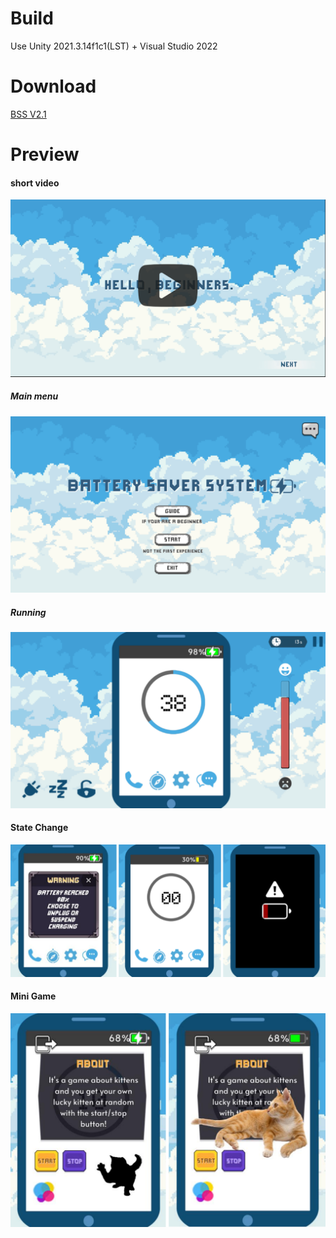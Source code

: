 # Build
Use Unity 2021.3.14f1c1(LST) + Visual Studio 2022

# Download
[BSS V2.1](https://pan.baidu.com/s/1w4F7QVr8-V1BLv-f0SJV4w?pwd=1228)

# Preview
#### short video
[![Video Advanced Docking](Previews/video.png)](https://github.com/akivic1228/BatteryManagerSystemGame/blob/main/Previews/videoDemo.mp4)

##### Main menu
![main menu](https://github.com/akivic1228/BatteryManagerSystemGame/blob/main/Previews/main.png)

##### Running
![Running](https://github.com/akivic1228/BatteryManagerSystemGame/blob/main/Previews/running.png)

#### State Change
![state](https://github.com/akivic1228/BatteryManagerSystemGame/blob/main/Previews/state_change.png)

#### Mini Game
![mini](https://github.com/akivic1228/BatteryManagerSystemGame/blob/main/Previews/mini_game.png)


